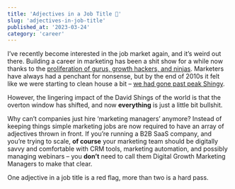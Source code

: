 ```yaml
---
title: 'Adjectives in a Job Title 🚩'
slug: 'adjectives-in-job-title'
published_at: '2023-03-24'
category: 'career'
---
```


I’ve recently become interested in the job market again, and it’s weird out there. Building a career in marketing has been a shit show for a while now thanks to the [proliferation of gurus, growth hackers, and ninjas](https://www.marketingweek.com/mark-ritson-maybe-its-just-me-but-shouldnt-an-expert-in-marketing-be-trained-in-marketing/). Marketers have always had a penchant for nonsense, but by the end of 2010s it felt like we were starting to clean house a bit – [we had gone past peak Shingy](https://nymag.com/intelligencer/2019/10/shingy-reflects-on-his-time-at-aol-and-whats-next.html).

However, the lingering impact of the David Shings of the world is that the overton window has shifted, and now **everything** is just a little bit bullshit.

Why can’t companies just hire ‘marketing managers’ anymore? Instead of keeping things simple marketing jobs are now required to have an array of adjectives thrown in front. If you’re running a B2B SaaS company, and you’re trying to scale, **of course** your marketing team should be digitally savvy and comfortable with CRM tools, marketing automation, and possibly managing webinars – you **don’t** need to call them Digital Growth Marketing Managers to make that clear.

One adjective in a job title is a red flag, more than two is a hard pass.